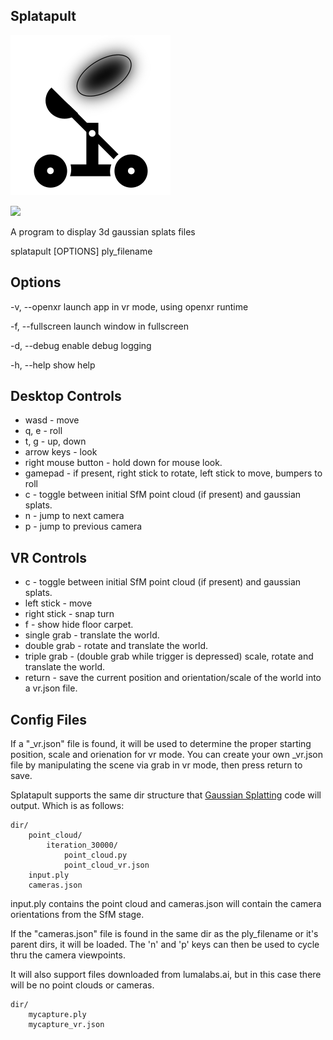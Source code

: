
Splatapult
----------------------------------------------
![Splatapult logo](/splatapult.png)

[<img src="https://i.ytimg.com/vi/18DuNJRZbzQ/maxresdefault.jpg" width="50%">](https://www.youtube.com/watch?v=18DuNJRZbzQ "Splatapult Demo")

A program to display 3d gaussian splats files

splatapult [OPTIONS] ply_filename

Options
-------------
-v, --openxr
    launch app in vr mode, using openxr runtime

-f, --fullscreen
    launch window in fullscreen

-d, --debug
    enable debug logging

-h, --help
    show help

Desktop Controls
--------------------
* wasd - move
* q, e - roll
* t, g - up, down
* arrow keys - look
* right mouse button - hold down for mouse look.
* gamepad - if present, right stick to rotate, left stick to move, bumpers to roll
* c - toggle between initial SfM point cloud (if present) and gaussian splats.
* n - jump to next camera
* p - jump to previous camera

VR Controls
---------------
* c - toggle between initial SfM point cloud (if present) and gaussian splats.
* left stick - move
* right stick - snap turn
* f - show hide floor carpet.
* single grab - translate the world.
* double grab - rotate and translate the world.
* triple grab - (double grab while trigger is depressed) scale, rotate and translate the world.
* return - save the current position and orientation/scale of the world into a vr.json file.

Config Files
----------------------
If a "_vr.json" file is found, it will be used to determine the proper starting position, scale and orienation for vr mode.
You can create your own _vr.json file by manipulating the scene via grab in vr mode, then press return to save.

Splatapult supports the same dir structure that [Gaussian Splatting](https://github.com/graphdeco-inria/gaussian-splatting) code will output.
Which is as follows:

```
dir/
    point_cloud/
        iteration_30000/
            point_cloud.py
            point_cloud_vr.json
    input.ply
    cameras.json
```

input.ply contains the point cloud and cameras.json will contain the camera orientations from the SfM stage.

If the "cameras.json" file is found in the same dir as the ply_filename or it's parent dirs, it will be loaded.
The 'n' and 'p' keys can then be used to cycle thru the camera viewpoints.

It will also support files downloaded from lumalabs.ai, but in this case there will be no point clouds or cameras.

```
dir/
    mycapture.ply
    mycapture_vr.json
```


